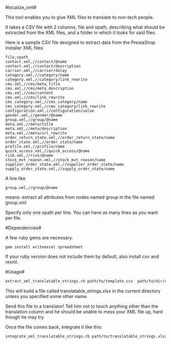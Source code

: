 #localize_xml#

This tool enables you to give XML files to translate to non-tech people.

It takes a CSV file with 2 columns, file and xpath, describing what should be extracted from the XML files, and a folder in which it looks for said files.

Here is a sample CSV file designed to extract data from the PrestaShop installer XML files:

```
file,xpath
contact.xml,//contact/@name
contact.xml,//contact/description
carrier.xml,//carrier/delay
category.xml,//category/name
category.xml,//category/link_rewrite
cms.xml,//cms/meta_title
cms.xml,//cms/meta_description
cms.xml,//cms/content
cms.xml,//cms/link_rewrite
cms_category.xml,//cms_category/name
cms_category.xml,//cms_category/link_rewrite
configuration.xml,//configuration/value
gender.xml,//gender/@name
group.xml,//group/@name
meta.xml,//meta/title
meta.xml,//meta/description
meta.xml,//meta/url_rewrite
order_return_state.xml,//order_return_state/name
order_state.xml,//order_state/name
profile.xml,//profile/name
quick_access.xml,//quick_access/@name
risk.xml,//risk/@name
stock_mvt_reason.xml,//stock_mvt_reason/name
supplier_order_state.xml,//supplier_order_state/name
supply_order_state.xml,//supply_order_state/name
```

A line like
```
group.xml,//group/@name
```
means: extract all attributes from nodes named group in the file named group.xml

Specify only one xpath per line. You can have as many lines as you want per file.

#Dependencies#

A few ruby gems are necessary.

```
gem install writeexcel spreadsheet
```

If your ruby version does not include them by default, also install csv and rexml.

#Usage#

```bash
extract_xml_translatable_strings.rb path/to/template.csv  path/to/dir/containing/xml/files [path/to/output/file]
```

This will build a file called translatable_strings.xlsx in the current directory unless you specified some other name.

Send this file to a translator! Tell him not to touch anything other than the translation column and he should be unable to mess your XML file up, hard though he may try.


Once the file comes back, integrate it like this:

```bash
integrate_xml_translatable_strings.rb path/to/translatable_strings.xlsx path/to/dir/containing/xml/files
```

